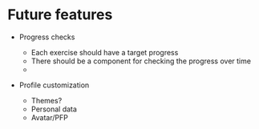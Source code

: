 # Future features

- Progress checks
    - Each exercise should have a target progress
    - There should be a component for checking the progress over time
    - 

- Profile customization
    - Themes?
    - Personal data
    - Avatar/PFP
    